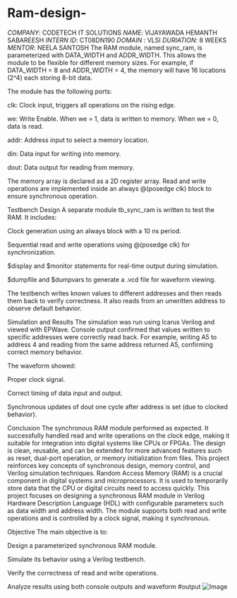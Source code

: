 # Ram-design-
*COMPANY*: CODETECH IT SOLUTIONS 
*NAME*: VIJAYAWADA HEMANTH SABAREESH
*INTERN ID*: CT08DN190
*DOMAIN* : VLSI
*DURIATION*: 8 WEEKS
*MENTOR*: NEELA SANTOSH
The RAM module, named sync_ram, is parameterized with DATA_WIDTH and ADDR_WIDTH. This allows the module to be flexible for different memory sizes. For example, if DATA_WIDTH = 8 and ADDR_WIDTH = 4, the memory will have 16 locations (2^4) each storing 8-bit data.

The module has the following ports:

clk: Clock input, triggers all operations on the rising edge.

we: Write Enable. When we = 1, data is written to memory. When we = 0, data is read.

addr: Address input to select a memory location.

din: Data input for writing into memory.

dout: Data output for reading from memory.

The memory array is declared as a 2D register array. Read and write operations are implemented inside an always @(posedge clk) block to ensure synchronous operation.

Testbench Design A separate module tb_sync_ram is written to test the RAM. It includes:

Clock generation using an always block with a 10 ns period.

Sequential read and write operations using @(posedge clk) for synchronization.

$display and $monitor statements for real-time output during simulation.

$dumpfile and $dumpvars to generate a .vcd file for waveform viewing.

The testbench writes known values to different addresses and then reads them back to verify correctness. It also reads from an unwritten address to observe default behavior.

Simulation and Results The simulation was run using Icarus Verilog and viewed with EPWave. Console output confirmed that values written to specific addresses were correctly read back. For example, writing A5 to address 4 and reading from the same address returned A5, confirming correct memory behavior.

The waveform showed:

Proper clock signal.

Correct timing of data input and output.

Synchronous updates of dout one cycle after address is set (due to clocked behavior).

Conclusion The synchronous RAM module performed as expected. It successfully handled read and write operations on the clock edge, making it suitable for integration into digital systems like CPUs or FPGAs. The design is clean, reusable, and can be extended for more advanced features such as reset, dual-port operation, or memory initialization from files. This project reinforces key concepts of synchronous design, memory control, and Verilog simulation techniques.
Random Access Memory (RAM) is a crucial component in digital systems and microprocessors. It is used to temporarily store data that the CPU or digital circuits need to access quickly. This project focuses on designing a synchronous RAM module in Verilog Hardware Description Language (HDL) with configurable parameters such as data width and address width. The module supports both read and write operations and is controlled by a clock signal, making it synchronous.

Objective The main objective is to:

Design a parameterized synchronous RAM module.

Simulate its behavior using a Verilog testbench.

Verify the correctness of read and write operations.

Analyze results using both console outputs and waveform 
#output
![Image](https://github.com/user-attachments/assets/f8bf628f-de29-48be-9ae8-6527e969083d)
